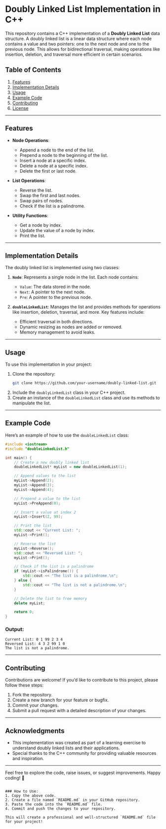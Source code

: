 # Doubly Linked List Implementation in C++

This repository contains a C++ implementation of a **Doubly Linked List** data structure. A doubly linked list is a linear data structure where each node contains a value and two pointers: one to the next node and one to the previous node. This allows for bidirectional traversal, making operations like insertion, deletion, and traversal more efficient in certain scenarios.

## Table of Contents
1. [Features](#features)
2. [Implementation Details](#implementation-details)
3. [Usage](#usage)
4. [Example Code](#example-code)
5. [Contributing](#contributing)
6. [License](#license)

---

## Features

- **Node Operations**:
  - Append a node to the end of the list.
  - Prepend a node to the beginning of the list.
  - Insert a node at a specific index.
  - Delete a node at a specific index.
  - Delete the first or last node.

- **List Operations**:
  - Reverse the list.
  - Swap the first and last nodes.
  - Swap pairs of nodes.
  - Check if the list is a palindrome.

- **Utility Functions**:
  - Get a node by index.
  - Update the value of a node by index.
  - Print the list.

---

## Implementation Details

The doubly linked list is implemented using two classes:
1. **`Node`**: Represents a single node in the list. Each node contains:
   - `Value`: The data stored in the node.
   - `Next`: A pointer to the next node.
   - `Pre`: A pointer to the previous node.

2. **`doubleLinkedList`**: Manages the list and provides methods for operations like insertion, deletion, traversal, and more. Key features include:
   - Efficient traversal in both directions.
   - Dynamic resizing as nodes are added or removed.
   - Memory management to avoid leaks.

---

## Usage

To use this implementation in your project:
1. Clone the repository:
   ```bash
   git clone https://github.com/your-username/doubly-linked-list.git
   ```
2. Include the `doublyLinkedList` class in your C++ project.
3. Create an instance of the `doubleLinkedList` class and use its methods to manipulate the list.

---

## Example Code

Here’s an example of how to use the `doubleLinkedList` class:

```cpp
#include <iostream>
#include "doubleLinkedList.h"

int main() {
    // Create a new doubly linked list
    doubleLinkedList* myList = new doubleLinkedList(1);

    // Append values to the list
    myList->Append(2);
    myList->Append(3);
    myList->Append(4);

    // Prepend a value to the list
    myList->PreAppend(0);

    // Insert a value at index 2
    myList->Insert(2, 99);

    // Print the list
    std::cout << "Current List: ";
    myList->Print();

    // Reverse the list
    myList->Reverse();
    std::cout << "Reversed List: ";
    myList->Print();

    // Check if the list is a palindrome
    if (myList->isPalindrome()) {
        std::cout << "The list is a palindrome.\n";
    } else {
        std::cout << "The list is not a palindrome.\n";
    }

    // Delete the list to free memory
    delete myList;

    return 0;
}
```

### Output:
```
Current List: 0 1 99 2 3 4 
Reversed List: 4 3 2 99 1 0 
The list is not a palindrome.
```

---

## Contributing

Contributions are welcome! If you’d like to contribute to this project, please follow these steps:
1. Fork the repository.
2. Create a new branch for your feature or bugfix.
3. Commit your changes.
4. Submit a pull request with a detailed description of your changes.

---

## Acknowledgments

- This implementation was created as part of a learning exercise to understand doubly linked lists and their applications.
- Special thanks to the C++ community for providing valuable resources and inspiration.

---

Feel free to explore the code, raise issues, or suggest improvements. Happy coding! 🚀
```

### How to Use:
1. Copy the above code.
2. Create a file named `README.md` in your GitHub repository.
3. Paste the code into the `README.md` file.
4. Commit and push the changes to your repository.

This will create a professional and well-structured `README.md` file for your project!
